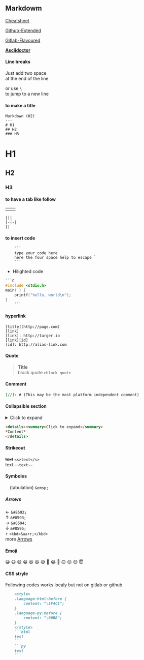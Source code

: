 
Markdowm
---

[Cheatsheet]

[Github-Extended]

[Gitlab-Flavoured]


[Cheatsheet]: https://github.com/adam-p/markdown-here/wiki/Markdown-Here-Cheatsheet
[Github-Extended]: https://www.markdownguide.org/extended-syntax/
[Gitlab-Flavoured]: https://docs.gitlab.com/ee/user/markdown.html

[**Asciidoctor**](./asciidoctor.use.adoc)

#### Line breaks

Just add two space  
at the end 
of the line

or use `\` \
to jump to a new line

#### to make a title
```
Markdown (H2)
---
# H1
## H2
### H3
```
# H1
## H2
### H3

#### to have a tab like follow
|||
|-|-|
||
```
|||
|-|-|
||
```
#### to insert code
```
    ``` 
    type your code here
    here the four space help to escape `
    ```
```
- Hilighted code
```C
```C
#include <stdio.h> 
main( ) { 
    printf("hello, world\n"); 
} 
    ```
```


#### hyperlink
```
[title](http://page.com)
[link]
[link]: http://targer.io
[link][id]
[id]: http://alias-link.com
```

#### Quote
>**Title** \
>block quote
```>block quote```

#### Comment
[//]: # (This may be the most platform independent comment)
```md
[//]: # (This may be the most platform independent comment)
```


#### Collapsible section
<details><summary>Click to expand</summary>
*Content*
</details>

```html
<details><summary>Click to expand</summary>
*Content*
</details>
```


#### Strikeout
<s>text</s> `<s>text</s>` \
~~text~~  `~~text~~`

#### Symboles

&emsp;(tabulation) `&emsp;`

##### Arrows
&#8592; `&#8592;`  
&#8593; `&#8593;`  
&#8594; `&#8594;`  
&#8595; `&#8595;`  
<kbd>&uarr;</kbd> `<kbd>&uarr;</kbd>`  
more [Arrows] 

[Arrows]: https://stackoverflow.com/questions/54954544/how-do-i-show-the-up-and-down-arrow-keyboard-key-in-github-markdown

#### [Emoji]

:grinning:	:smiley: :smile:	:grin:
:laughing: :satisfied:	:sweat_smile:
:rofl:	:joy:	:slightly_smiling_face:	
:upside_down_face:	:wink:	:blush: :innocent:

[Emoji]: https://github.com/ikatyang/emoji-cheat-sheet/blob/master/README.md


#### CSS stryle

Following codes works localy but not on gitlab or github

```markdown
    <style>
    .language-html:before {
        content: "\1F4C1";
    }
    .language-py:before {
        content: "\00BB";
    }
    </style>
    ```html
    test
    ```
    ```py
    test
    ```
```


